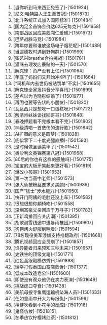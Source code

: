 
1. [当你听到马来西亚免签了]-[1501924]
1. [尼文·哈特路人王生涯首冠]-[1501873]
1. [北斗系统正式加入国际标准]-[1501484]
1. [国内足金首饰金价达625元每克]-[1501958]
1. [南部战区回应美舰闯仁爱礁]-[1501973]
1. [巴萨战胜马竞]-[1501984]
1. [跨年你要和谁放这场电子烟花呢]-[1501489]
1. [当遛德牧时遇到野狗群]-[1501969]
1. [张艺兴breathe合拍挑战]-[1501761]
1. [猫咪去理发店豪赌的一天]-[1501570]
1. [解克锋：资产没有上亿]-[1501064]
1. [年底了妈妈们又开始冲KPI了]-[1501664]
1. [“司机车内去世仍被贴罚单”不实]-[1501655]
1. [解克锋全家发抖音分享喜讯]-[1501899]
1. [差点以为毛晓彤结婚了]-[1501977]
1. [再困也要等告状的小朋友]-[1501820]
1. [瓦达西只是想吃一口蛋糕呀]-[1501722]
1. [解清帅妹妹谈找回哥哥]-[1501848]
1. [春晚押题看不完根本看不完]-[1501802]
1. [神级清唱一首悲伤的流行歌]-[1501642]
1. [AI扩图的意义是圆梦]-[1501828]
1. [杨紫零下二十度光腿直播]-[1501593]
1. [是时候做圣诞美甲了]-[1501542]
1. [奥沙利文英锦赛第八冠]-[1501968]
1. [80后的你也有这样的感触吗]-[1501775]
1. [宝宝的大板牙笑起来更好看]-[1501819]
1. [爆改小孩哥]-[1501653]
1. [第一次当高中老师]-[1501573]
1. [张大仙被粉丝要求关美颜]-[1500936]
1. [国产“猛士”涉水能力]-[1501950]
1. [快开门阿姨的毛肚还没上车]-[1501582]
1. [很想很想你躺椅吻]-[1501558]
1. [深圳富豪父亲回应千万寻子]-[1501783]
1. [正新鸡排回应关店潮]-[1501395]
1. [胡歌测雪线途中遭暴雨被困]-[1500807]
1. [狗狗烤火舒服到睡着]-[1501594]
1. [78名现役美军涉嫌支持推翻政府]-[1501668]
1. [腾讯视频回应会员崩了]-[1501857]
1. [谁异能者归来预知三秒未来]-[1501657]
1. [史铁生的顶级文笔]-[1501771]
1. [红色高跟鞋模仿秀]-[1501898]
1. [瑞幸打假泰国山寨店败诉]-[1501377]
1. [低成本改造老公]-[1501600]
1. [即使没有观众他仍在卖力表演]-[1501649]
1. [挑战虎口夺食]-[1501438]
1. [美航母搜寻鱼鹰运输机坠海人员]-[1501633]
1. [任如意雨中开大为母报仇]-[1501596]
1. [檀健次看到小花伞的反应]-[1501918]
1. [鬼怪仿妆]-[1501815]
1. [冬季热饮柠檬烤红茶]-[1501812]